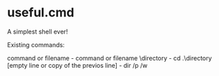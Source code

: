 # useful.cmd

A simplest shell ever!

Existing commands:

command or filename - command or filename
\directory - cd .\directory
[empty line or copy of the previos line] - dir /p /w
